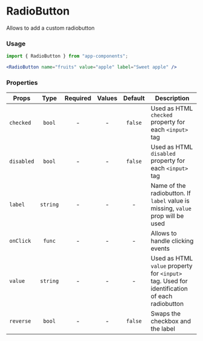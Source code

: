 # RadioButton

Allows to add a custom radiobutton

### Usage

```js
import { RadioButton } from "app-components";
```

```jsx
<RadioButton name="fruits" value="apple" label="Sweet apple" />
```

### Properties

| Props      |   Type   | Required | Values | Default | Description                                                                               |
| ---------- | :------: | :------: | :----: | :-----: | ----------------------------------------------------------------------------------------- |
| `checked`  |  `bool`  |    -     |   -    | `false` | Used as HTML `checked` property for each `<input>` tag                                    |
| `disabled` |  `bool`  |    -     |   -    | `false` | Used as HTML `disabled` property for each `<input>` tag                                   |
| `label`    | `string` |    -     |   -    |    -    | Name of the radiobutton. If `label` value is missing, `value` prop will be used                                  |
| `onClick`  |  `func`  |    -     |   -    |    -    | Allows  to handle clicking events                                                         |
| `value`    | `string` |    -     |   -    |    -    | Used as HTML `value` property for `<input>` tag. Used for identification of each radiobutton    |
| `reverse`  |  `bool`  |    -     |   -    | `false` | Swaps the checkbox and the label                                                          |
